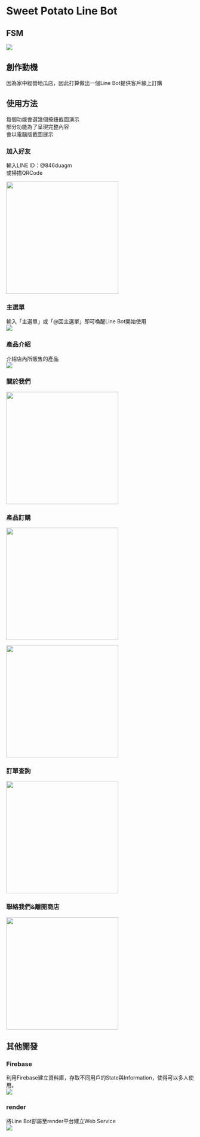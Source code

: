 # Sweet Potato Line Bot

## FSM
![](https://i.imgur.com/TWvJj99.png)

## 創作動機
因為家中經營地瓜店，因此打算做出一個Line Bot提供客戶線上訂購

## 使用方法
每個功能會選幾個按鈕截圖演示\
部分功能為了呈現完整內容\
會以電腦版截圖展示

### 加入好友
輸入LINE ID：@846duagm\
或掃描QRCode
<p align="left">
	<img src="https://i.imgur.com/pZ8uiWw.png"  width="300">
</p>

### 主選單
輸入「主選單」或「@回主選單」即可喚醒Line Bot開始使用\
![](https://i.imgur.com/RqAGA1r.png)

### 產品介紹
介紹店內所販售的產品\
![](https://i.imgur.com/lZrWoCY.png)

### 關於我們
<p align="left">
	<img src="https://i.imgur.com/RzIvSjf.jpg"  width="300">
</p>


### 產品訂購
<p align="left">
	<img src="https://i.imgur.com/gz2h10Q.jpg"  width="300">
</p>
<p align="left">
	<img src="https://i.imgur.com/Zk7fuyD.jpg"  width="300">
</p>

### 訂單查詢
<p align="left">
	<img src="https://i.imgur.com/bqEEVp3.jpg"  width="300">
</p>

### 聯絡我們&離開商店
<p align="left">
	<img src="https://i.imgur.com/aoFDNQn.jpg"  width="300">
</p>

## 其他開發

### Firebase
利用Firebase建立資料庫，存取不同用戶的State與Information，使得可以多人使用。\
![](https://i.imgur.com/mXjObWn.png)

### render
將Line Bot部屬至render平台建立Web Service\
![](https://i.imgur.com/8FO9wWZ.png)
